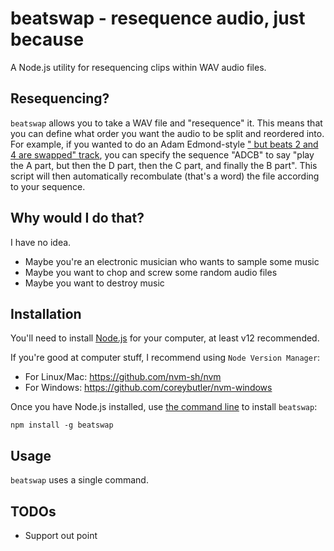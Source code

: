 # beatswap - resequence audio, just because

A Node.js utility for resequencing clips within WAV audio files.

## Resequencing?

`beatswap` allows you to take a WAV file and "resequence" it. This means that you can define what order you want the audio to be split and reordered into. For example, if you wanted to do an Adam Edmond-style ["<song> but beats 2 and 4 are swapped" track](https://www.youtube.com/watch?v=dSvvlu5zTDQ), you can specify the sequence "ADCB" to say "play the A part, but then the D part, then the C part, and finally the B part". This script will then automatically recombulate (that's a word) the file according to your sequence.

## Why would I do that?

I have no idea.

- Maybe you're an electronic musician who wants to sample some music
- Maybe you want to chop and screw some random audio files
- Maybe you want to destroy music

## Installation

You'll need to install [Node.js](https://nodejs.org/en/) for your computer, at least v12 recommended.

If you're good at computer stuff, I recommend using `Node Version Manager`:
- For Linux/Mac: https://github.com/nvm-sh/nvm
- For Windows: https://github.com/coreybutler/nvm-windows

Once you have Node.js installed, use [the command line](https://lifehacker.com/a-command-line-primer-for-beginners-5633909) to install `beatswap`:

`npm install -g beatswap`

## Usage

`beatswap` uses a single command.

## TODOs

- Support out point
